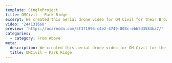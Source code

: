 ```yaml
---
template: SingleProject
title: OMCivil – Park Ridge
excerpt: We created this aerial drone video for OM Civil for their Browns Plains development using our DJI Inspire 2 drone.
video: '244131668'
preview: 'https://ucarecdn.com/5f371996-c4e2-4749-808c-ebb5d3584ba7/'
categories:
  - category: From Above
meta:
  description: We created this aerial drone video for OM Civil for their Browns Plains development using our DJI Inspire 2 drone.
  title: OMCivil – Park Ridge
---
```

